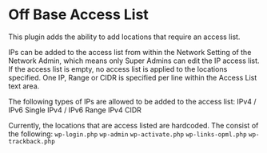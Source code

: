 # Off Base Access List

This plugin adds the ability to add locations that require an access list.

IPs can be added to the access list from within the Network Setting of the Network Admin, which means only Super Admins can edit the IP access list. If the access list is empty, no access list is applied to the locations specified. One IP, Range or CIDR is specified per line within the Access List text area.

The following types of IPs are allowed to be added to the access list:
IPv4 / IPv6 Single
IPv4 / IPv6 Range
IPv4 CIDR

Currently, the locations that are access listed are hardcoded. The consist of the following:
`wp-login.php`
`wp-admin`
`wp-activate.php`
`wp-links-opml.php`
`wp-trackback.php`
